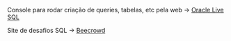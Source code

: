 Console para rodar criação de queries, tabelas, etc pela web ->
[Oracle Live SQL](https://livesql.oracle.com/apex/f?p=590:1000)

Site de desafios SQL ->
[Beecrowd](https://judge.beecrowd.com/pt/login)